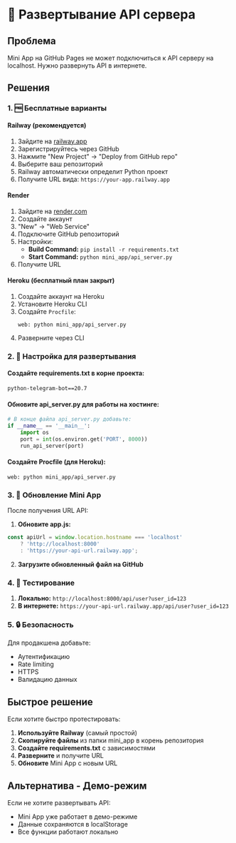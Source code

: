 # 🚀 Развертывание API сервера

## Проблема
Mini App на GitHub Pages не может подключиться к API серверу на localhost. Нужно развернуть API в интернете.

## Решения

### 1. 🆓 Бесплатные варианты

#### **Railway (рекомендуется)**
1. Зайдите на [railway.app](https://railway.app)
2. Зарегистрируйтесь через GitHub
3. Нажмите "New Project" → "Deploy from GitHub repo"
4. Выберите ваш репозиторий
5. Railway автоматически определит Python проект
6. Получите URL вида: `https://your-app.railway.app`

#### **Render**
1. Зайдите на [render.com](https://render.com)
2. Создайте аккаунт
3. "New" → "Web Service"
4. Подключите GitHub репозиторий
5. Настройки:
   - **Build Command:** `pip install -r requirements.txt`
   - **Start Command:** `python mini_app/api_server.py`
6. Получите URL

#### **Heroku (бесплатный план закрыт)**
1. Создайте аккаунт на Heroku
2. Установите Heroku CLI
3. Создайте `Procfile`:
   ```
   web: python mini_app/api_server.py
   ```
4. Разверните через CLI

### 2. 🔧 Настройка для развертывания

#### **Создайте requirements.txt в корне проекта:**
```
python-telegram-bot==20.7
```

#### **Обновите api_server.py для работы на хостинге:**
```python
# В конце файла api_server.py добавьте:
if __name__ == '__main__':
    import os
    port = int(os.environ.get('PORT', 8000))
    run_api_server(port)
```

#### **Создайте Procfile (для Heroku):**
```
web: python mini_app/api_server.py
```

### 3. 🔄 Обновление Mini App

После получения URL API:

1. **Обновите app.js:**
```javascript
const apiUrl = window.location.hostname === 'localhost' 
    ? 'http://localhost:8000' 
    : 'https://your-api-url.railway.app';
```

2. **Загрузите обновленный файл на GitHub**

### 4. 🧪 Тестирование

1. **Локально:** `http://localhost:8000/api/user?user_id=123`
2. **В интернете:** `https://your-api-url.railway.app/api/user?user_id=123`

### 5. 🔒 Безопасность

Для продакшена добавьте:
- Аутентификацию
- Rate limiting
- HTTPS
- Валидацию данных

## Быстрое решение

Если хотите быстро протестировать:

1. **Используйте Railway** (самый простой)
2. **Скопируйте файлы** из папки mini_app в корень репозитория
3. **Создайте requirements.txt** с зависимостями
4. **Разверните** и получите URL
5. **Обновите** Mini App с новым URL

## Альтернатива - Демо-режим

Если не хотите развертывать API:
- Mini App уже работает в демо-режиме
- Данные сохраняются в localStorage
- Все функции работают локально 